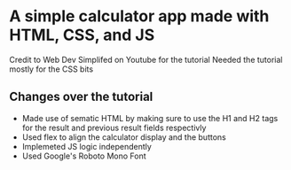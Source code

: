 # A simple calculator app made with HTML, CSS, and JS

Credit to Web Dev Simplifed on Youtube for the tutorial
Needed the tutorial mostly for the CSS bits

## Changes over the tutorial
-  Made use of sematic HTML by making sure to use the H1 and H2 tags for the result and previous result fields respectivly 
-  Used flex to align the calculator display and the buttons
-  Implemeted JS logic independently
-  Used Google's Roboto Mono Font
